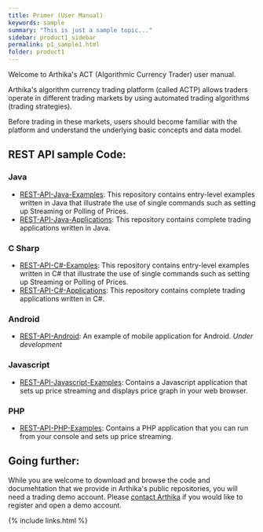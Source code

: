 ```yaml
---
title: Primer (User Manual)
keywords: sample
summary: "This is just a sample topic..."
sidebar: product1_sidebar
permalink: p1_sample1.html
folder: product1
---
```

Welcome to Arthika's ACT (Algorithmic Currency Trader) user manual.

Arthika's algorithm currency trading platform (called ACTP) allows traders operate in different trading markets  by using automated trading algorithms (trading strategies).

Before trading in these markets, users should become familiar with the platform and understand the underlying basic concepts and data model.

## REST API sample Code:   

### Java

* [REST-API-Java-Examples](https://github.com/Arthika/REST-API-Java-Examples): This repository contains entry-level examples written in Java that illustrate the use of single commands such as setting up Streaming or Polling of Prices. 
* [REST-API-Java-Applications](https://github.com/Arthika/REST-API-Java-Applications): This repository contains complete trading applications written in Java.

### C Sharp

* [REST-API-C#-Examples](https://github.com/Arthika/REST-API-CSharp-Examples): This repository contains entry-level examples written in C# that illustrate the use of single commands such as setting up Streaming or Polling of Prices. 
* [REST-API-C#-Applications](https://github.com/Arthika/REST-API-CSharp-Applications): This repository contains complete trading applications written in C#.

### Android

* [REST-API-Android](https://github.com/Arthika/REST-API-Android): An example of mobile application for Android. *Under development*

### Javascript
* [REST-API-Javascript-Examples](https://github.com/Arthika/REST-API-Javascript-Examples): Contains a Javascript application that sets up price streaming and displays price graph in your web browser.

### PHP
* [REST-API-PHP-Examples](https://github.com/Arthika/REST-API-PHP-Examples): Contains a PHP application that you can run from your console and sets up price streaming.

## Going further:
While you are welcome to download and browse the code and documehtation that we provide in Arthika's public repositories, you will need a trading demo account. Please [contact Arthika](http://www.arthikatrading.com/contact/) if you would like to register and open a demo account.


{% include links.html %}

